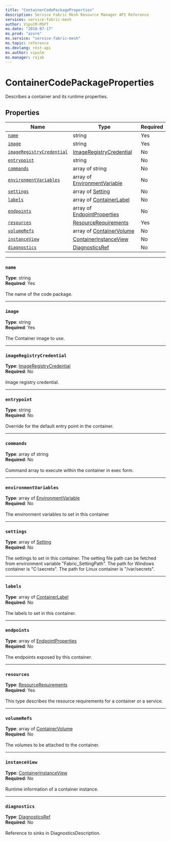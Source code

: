 ```yaml
---
title: "ContainerCodePackageProperties"
description: Service Fabric Mesh Resource Manager API Reference
services: service-fabric-mesh
author: VipulM-MSFT
ms.date: "2018-07-17"
ms.prod: "azure"
ms.service: "service-fabric-mesh"
ms.topic: reference
ms.devlang: rest-api
ms.author: vipulm
ms.manager: rajak
---
```

# ContainerCodePackageProperties

Describes a container and its runtime properties.

## Properties
| Name | Type | Required |
| --- | --- | --- |
| [`name`](#name) | string | Yes |
| [`image`](#image) | string | Yes |
| [`imageRegistryCredential`](#imageregistrycredential) | [ImageRegistryCredential](sfmeshrp-model-imageregistrycredential.md) | No |
| [`entrypoint`](#entrypoint) | string | No |
| [`commands`](#commands) | array of string | No |
| [`environmentVariables`](#environmentvariables) | array of [EnvironmentVariable](sfmeshrp-model-environmentvariable.md) | No |
| [`settings`](#settings) | array of [Setting](sfmeshrp-model-setting.md) | No |
| [`labels`](#labels) | array of [ContainerLabel](sfmeshrp-model-containerlabel.md) | No |
| [`endpoints`](#endpoints) | array of [EndpointProperties](sfmeshrp-model-endpointproperties.md) | No |
| [`resources`](#resources) | [ResourceRequirements](sfmeshrp-model-resourcerequirements.md) | Yes |
| [`volumeRefs`](#volumerefs) | array of [ContainerVolume](sfmeshrp-model-containervolume.md) | No |
| [`instanceView`](#instanceview) | [ContainerInstanceView](sfmeshrp-model-containerinstanceview.md) | No |
| [`diagnostics`](#diagnostics) | [DiagnosticsRef](sfmeshrp-model-diagnosticsref.md) | No |

____
### `name`
__Type__: string <br/>
__Required__: Yes<br/>
<br/>
The name of the code package.

____
### `image`
__Type__: string <br/>
__Required__: Yes<br/>
<br/>
The Container image to use.

____
### `imageRegistryCredential`
__Type__: [ImageRegistryCredential](sfmeshrp-model-imageregistrycredential.md) <br/>
__Required__: No<br/>
<br/>
Image registry credential.

____
### `entrypoint`
__Type__: string <br/>
__Required__: No<br/>
<br/>
Override for the default entry point in the container.

____
### `commands`
__Type__: array of string <br/>
__Required__: No<br/>
<br/>
Command array to execute within the container in exec form.

____
### `environmentVariables`
__Type__: array of [EnvironmentVariable](sfmeshrp-model-environmentvariable.md) <br/>
__Required__: No<br/>
<br/>
The environment variables to set in this container

____
### `settings`
__Type__: array of [Setting](sfmeshrp-model-setting.md) <br/>
__Required__: No<br/>
<br/>
The settings to set in this container. The setting file path can be fetched from environment variable "Fabric_SettingPath". The path for Windows container is "C:\\secrets". The path for Linux container is "/var/secrets".

____
### `labels`
__Type__: array of [ContainerLabel](sfmeshrp-model-containerlabel.md) <br/>
__Required__: No<br/>
<br/>
The labels to set in this container.

____
### `endpoints`
__Type__: array of [EndpointProperties](sfmeshrp-model-endpointproperties.md) <br/>
__Required__: No<br/>
<br/>
The endpoints exposed by this container.

____
### `resources`
__Type__: [ResourceRequirements](sfmeshrp-model-resourcerequirements.md) <br/>
__Required__: Yes<br/>
<br/>
This type describes the resource requirements for a container or a service.

____
### `volumeRefs`
__Type__: array of [ContainerVolume](sfmeshrp-model-containervolume.md) <br/>
__Required__: No<br/>
<br/>
The volumes to be attached to the container.

____
### `instanceView`
__Type__: [ContainerInstanceView](sfmeshrp-model-containerinstanceview.md) <br/>
__Required__: No<br/>
<br/>
Runtime information of a container instance.

____
### `diagnostics`
__Type__: [DiagnosticsRef](sfmeshrp-model-diagnosticsref.md) <br/>
__Required__: No<br/>
<br/>
Reference to sinks in DiagnosticsDescription.
